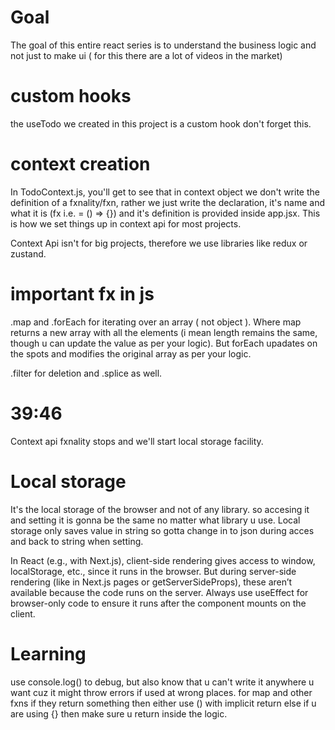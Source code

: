 # Goal
The goal of this entire react series is to understand the business logic and not just to make ui ( for this there are a lot of videos in the market)


# custom hooks
the useTodo we created in this project is a custom hook don't forget this. 

# context creation
In TodoContext.js, you'll get to see that in context object we don't write the definition of a fxnality/fxn, rather we just write the declaration, it's name and what it is (fx i.e.  = () => {}) and it's definition is provided inside app.jsx. This is how we set things up in context api for most projects. 

Context Api isn't for big projects, therefore we use libraries like redux or zustand.

# important fx in js
.map and .forEach for iterating over an array ( not object ). Where map returns a new array with all the elements (i mean length remains the same, though u can update the value as per your logic). But forEach upadates on the spots and modifies the original array as per your logic. 

.filter for deletion and .splice as well.

# 39:46
Context api fxnality stops and we'll start local storage facility. 

# Local storage
It's the local storage of the browser and not of any library. so accesing it and setting it is gonna be the same no matter what library u use. 
Local storage only saves value in string so gotta change in to json during acces and back to string when setting.

In React (e.g., with Next.js), client-side rendering gives access to window, localStorage, etc., since it runs in the browser. But during server-side rendering (like in Next.js pages or getServerSideProps), these aren’t available because the code runs on the server. Always use useEffect for browser-only code to ensure it runs after the component mounts on the client.

# Learning
use console.log() to debug, but also know that u can't write it anywhere u want cuz it might throw errors if used at wrong places. 
for map and other fxns if they return something then either use () with implicit return else if u are using {} then make sure u return inside the logic. 